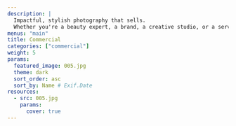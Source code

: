 ```yaml
---
description: |
  Impactful, stylish photography that sells.
  Whether you're a beauty expert, a brand, a creative studio, or a service provider — your business deserves visuals that attract, impress, and convert.
menus: "main"
title: Commercial
categories: ["commercial"]
weight: 5
params:
  featured_image: 005.jpg
  theme: dark
  sort_order: asc
  sort_by: Name # Exif.Date
resources:
  - src: 005.jpg
    params:
      cover: true
---
```

